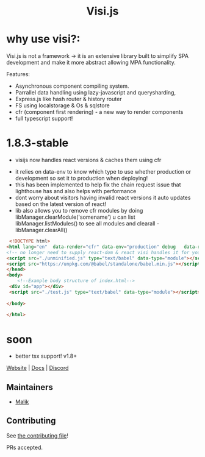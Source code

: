  
<h1 align="center">Visi.js</h1>


#  why use visi?:

Visi.js is not a framework -> it is an extensive library built to simplify SPA development and make it more abstract allowing MPA functionality.

Features:
 
* Asynchronous component compiling system. 
* Parrallel data handling using lazy-javascript and querysharding, 
* Express.js like hash router & history router
* FS using localstorage & Os & sqlstore 
* cfr (component first rendering) -  a new way to render components
* full typescript support!

#  1.8.3-stable
* visijs now handles react versions & caches them using cfr 
 - it relies on data-env to know which type to use whether production or development so set it to production when deploying!
 - this has been implemented to help fix the chain request issue that lighthouse has and also helps with performance
 - dont worry about visitors having invalid react versions it auto updates based on the latest version of react!
 - lib also allows you to remove cfr modules by doing libManager.clearModule('somename') u can list libManager.listModules() to see all modules and clearall   - libManager.clearAll()
```html
 <!DOCTYPE html>
<html lang="en"  data-render="cfr" data-env="production" debug   data-react-version="18.2.0"> 
<!-- no longer need to supply react-dom & react visi handles it for you! -->
<script src="./unminified.js" type="text/babel" data-type="module"></script>
<script src="https://unpkg.com/@babel/standalone/babel.min.js"></script> 
</head>
<body>
    <!--Example body structure of index.html-->
 <div id="app"></div>
 <script src="./test.js" type="text/babel" data-type="module"></script>
  
</body>
 
</html>
```
# soon
* better tsx support! v1.8+
 

[Website](https://visijs.postr-inc.me/) | [Docs](https://postr-inc.gitbook.io/visi.js-docs/)
| [Discord](https://discord.gg/RGYQKENTRk)
  
 
##  Maintainers

- [Malik](https://github.com/MalikWhitten67)

##  Contributing

See [the contributing file](contributing.md)!

 
PRs accepted.

 
